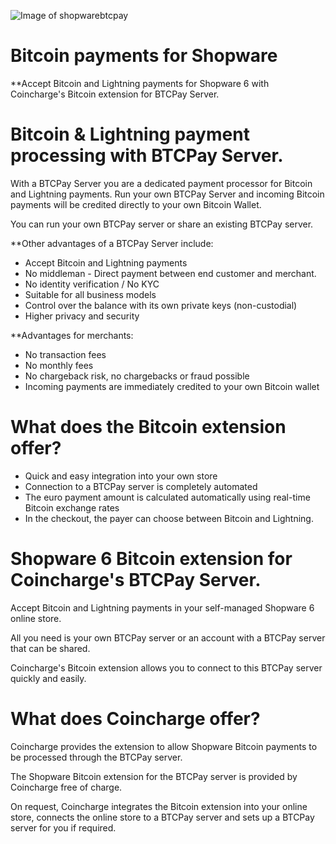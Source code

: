 ![Image of shopwarebtcpay](https://shopware.coincharge.io/media/e1/41/ca/1664280813/shopware-btcpay-plugin.png)

# Bitcoin payments for Shopware

**Accept Bitcoin and Lightning payments for Shopware 6 with Coincharge's Bitcoin extension for BTCPay Server.

# Bitcoin & Lightning payment processing with BTCPay Server.

With a BTCPay Server you are a dedicated payment processor for Bitcoin and Lightning payments. Run your own BTCPay Server and incoming Bitcoin payments will be credited directly to your own Bitcoin Wallet.

You can run your own BTCPay server or share an existing BTCPay server.

**Other advantages of a BTCPay Server include:

- Accept Bitcoin and Lightning payments
- No middleman - Direct payment between end customer and merchant.
- No identity verification / No KYC
- Suitable for all business models
- Control over the balance with its own private keys (non-custodial)
- Higher privacy and security

**Advantages for merchants:

- No transaction fees
- No monthly fees
- No chargeback risk, no chargebacks or fraud possible
- Incoming payments are immediately credited to your own Bitcoin wallet

# What does the Bitcoin extension offer?

- Quick and easy integration into your own store
- Connection to a BTCPay server is completely automated
- The euro payment amount is calculated automatically using real-time Bitcoin exchange rates
- In the checkout, the payer can choose between Bitcoin and Lightning.

# Shopware 6 Bitcoin extension for Coincharge's BTCPay Server.

Accept Bitcoin and Lightning payments in your self-managed Shopware 6 online store.

All you need is your own BTCPay server or an account with a BTCPay server that can be shared.

Coincharge's Bitcoin extension allows you to connect to this BTCPay server quickly and easily.

# What does Coincharge offer?
Coincharge provides the extension to allow Shopware Bitcoin payments to be processed through the BTCPay server.

The Shopware Bitcoin extension for the BTCPay server is provided by Coincharge free of charge.

On request, Coincharge integrates the Bitcoin extension into your online store, connects the online store to a BTCPay server and sets up a BTCPay server for you if required.

